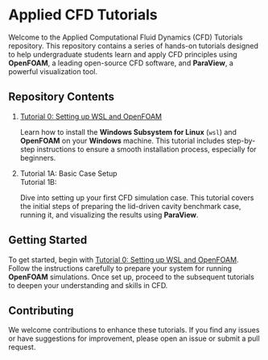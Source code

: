 # Applied CFD Tutorials
Welcome to the Applied Computational Fluid Dynamics (CFD) Tutorials repository. This repository contains a series of hands-on tutorials designed to help undergraduate students learn and apply CFD principles using **OpenFOAM**, a leading open-source CFD software, and **ParaView**, a powerful visualization tool.

## Repository Contents
1. [Tutorial 0: Setting up WSL and OpenFOAM](Tutorial_0/README.md)
   
   Learn how to install the **Windows Subsystem for Linux** (`wsl`) and **OpenFOAM** on your **Windows** machine. This tutorial includes step-by-step instructions to ensure a smooth installation process, especially for beginners.
2. Tutorial 1A: Basic Case Setup   
   Tutorial 1B: 

   Dive into setting up your first CFD simulation case. This tutorial covers the initial steps of preparing the lid-driven cavity benchmark case, running it, and visualizing the results using **ParaView**.

## Getting Started
To get started, begin with [Tutorial 0: Setting up WSL and OpenFOAM](Tutorial_0/README.md). Follow the instructions carefully to prepare your system for running **OpenFOAM** simulations. Once set up, proceed to the subsequent tutorials to deepen your understanding and skills in CFD.

## Contributing
We welcome contributions to enhance these tutorials. If you find any issues or have suggestions for improvement, please open an issue or submit a pull request.

   


